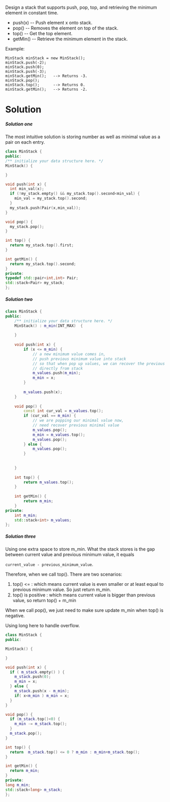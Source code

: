 Design a stack that supports push, pop, top, and retrieving the minimum element in constant time.

* push(x) -- Push element x onto stack.
* pop() -- Removes the element on top of the stack.
* top() -- Get the top element.
* getMin() -- Retrieve the minimum element in the stack.

Example:

```
MinStack minStack = new MinStack();
minStack.push(-2);
minStack.push(0);
minStack.push(-3);
minStack.getMin();   --> Returns -3.
minStack.pop();
minStack.top();      --> Returns 0.
minStack.getMin();   --> Returns -2.
```

# Solution

##### Solution one



The most intuitive solution is storing number as well as minimal value as a pair on each entry.

  ```cpp
class MinStack {
public:
  /** initialize your data structure here. */
  MinStack() {

  }

  void push(int x) {
    int min_val(x);
    if (!my_stack.empty() && my_stack.top().second<min_val) {
      min_val = my_stack.top().second;
    }
    my_stack.push(Pair(x,min_val));
  }

  void pop() {
    my_stack.pop();
  }

  int top() {
    return my_stack.top().first;
  }

  int getMin() {
    return my_stack.top().second;
  }
private:
  typedef std::pair<int,int> Pair;
  std::stack<Pair> my_stack;
};
```

##### Solution two

```cpp
class MinStack {
public:
    /** initialize your data structure here. */
    MinStack() : m_min(INT_MAX)  {
        
    }
    
    void push(int x) {
        if (x <= m_min) {
            // a new minimum value comes in,
            // push previous minimum value into stack
            // so that when pop up values, we can recover the previous minimum value
            // directly from stack
            m_values.push(m_min);
            m_min = x;
        }
        
        m_values.push(x);
    }
    
    void pop() {
        const int cur_val = m_values.top();
        if (cur_val == m_min) {
            // we are popping our minimal value now,
            // need recover previous minimal value 
            m_values.pop();
            m_min = m_values.top();
            m_values.pop();
        } else {
            m_values.pop();
        }
        
     
    }
    
    int top() {
        return m_values.top();
    }
    
    int getMin() {
        return m_min;
    }
private:
    int m_min;
    std::stack<int> m_values;
};
```


##### Solution three
Using one extra space to store m_min.
What the stack stores is the gap between current value and previous minimum value, it equals 

```current_value - previous_minimum_value```.

Therefore, when we call top(). There are two scenarios:
1. top() <= : which means current value is even smaller or at least equal to previous minimum value. So just return m_min.
2. top() is positive : which means current value is bigger than previous value, so return top() + m_min

When we call pop(), we just need to make sure update m_min when top() is negative.

Using long here to handle overflow.
  
```cpp
class MinStack {
public:

MinStack() {

}

void push(int x) {
  if ( m_stack.empty() ) {
    m_stack.push(0);
    m_min = x;
  } else {
    m_stack.push(x - m_min);
    if( x<m_min ) m_min = x;
  }
}

void pop() {
  if (m_stack.top()<0) {
    m_min -= m_stack.top();
  }
  m_stack.pop();
}

int top() {
  return  m_stack.top() <= 0 ? m_min : m_min+m_stack.top();
}

int getMin() {
  return m_min;
}
private:
long m_min;
std::stack<long> m_stack;
};
```
